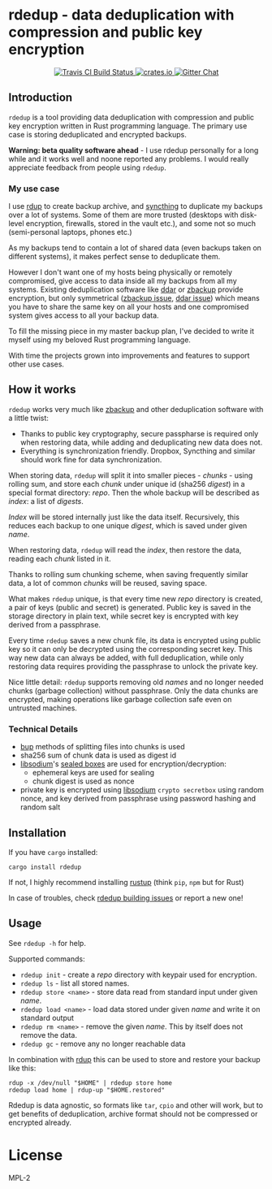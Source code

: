 # rdedup - data deduplication with compression and public key encryption

<p align="center">
  <a href="https://travis-ci.org/dpc/rdedup">
      <img src="https://img.shields.io/travis/dpc/rdedup/master.svg?style=flat-square" alt="Travis CI Build Status">
  </a>
  <a href="https://crates.io/crates/rdedup">
      <img src="http://meritbadge.herokuapp.com/rdedup?style=flat-square" alt="crates.io">
  </a>
  <a href="https://gitter.im/dpc/rdedup">
      <img src="https://img.shields.io/badge/GITTER-join%20chat-green.svg?style=flat-square" alt="Gitter Chat">
  </a>
  <br>
</p>


## Introduction


`rdedup` is a tool providing data deduplication with compression and public key
encryption written in Rust programming language. The primary use case is storing
deduplicated and encrypted backups.

**Warning: beta quality software ahead** - I use rdedup personally for a long while
and it works well and noone reported any problems. I would really appreciate feedback
from people using `rdedup`.

### My use case

I use [rdup][rdup] to create backup archive, and [syncthing][syncthing] to
duplicate my backups over a lot of systems. Some of them are more trusted
(desktops with disk-level encryption, firewalls, stored in the vault etc.), and
some not so much (semi-personal laptops, phones etc.)

As my backups tend to contain a lot of shared data (even backups taken on
different systems), it makes perfect sense to deduplicate them.

However I don't want one of my hosts being physically or
remotely compromised, give access to data inside all my backups from all my
systems.  Existing deduplication software like [ddar][ddar] or
[zbackup][zbackup] provide encryption, but only symmetrical ([zbackup
issue][zbackup-issue], [ddar issue][ddar-issue]) which means you have to share
the same key on all your hosts and one compromised system gives access to all your
backup data.

To fill the missing piece in my master backup plan, I've decided to write it
myself using my beloved Rust programming language.

With time the projects grown into improvements and features to support
other use cases.

## How it works

`rdedup` works very much like [zbackup][zbackup] and other deduplication software
with a little twist:

* Thanks to public key cryptography, secure passpharse is required only
  when restoring data, while adding and deduplicating new data does not.
* Everything is synchronization friendly. Dropbox, Syncthing and similar
  should work fine for data synchronization.

When storing data, `rdedup` will split it into smaller pieces - *chunks* - using
rolling sum, and store each *chunk* under unique id (sha256 *digest*) in a
special format directory: *repo*. Then the whole backup will be described as
*index*: a list of *digests*.

*Index* will be stored internally just like the data itself. Recursively, this
reduces each backup to one unique *digest*, which is saved under given *name*.

When restoring data, `rdedup` will read the *index*, then restore the data, reading
each *chunk* listed in it.

Thanks to rolling sum chunking scheme, when saving frequently similar data, a
lot of common *chunks* will be reused, saving space.

What makes `rdedup` unique, is that every time new *repo* directory is created,
a pair of keys (public and secret) is generated. Public key is saved in the
storage directory in plain text, while secret key is encrypted with key
derived from a passphrase.

Every time `rdedup` saves a new chunk file, its data is encrypted using public
key so it can only be decrypted using the corresponding secret key. This way
new data can always be added, with full deduplication, while only restoring
data requires providing the passphrase to unlock the private key.

Nice little detail: `rdedup` supports removing old *names* and no longer
needed chunks (garbage collection) without passphrase. Only the data chunks
are encrypted, making operations like garbage collection safe even on untrusted
machines.

### Technical Details

* [bup][bup] methods of splitting files into chunks is used
* sha256 sum of chunk data is used as digest id
* [libsodium][libsodium]'s [sealed boxes][libsodium-sealed-boxes-doc] are used for encryption/decryption:
  * ephemeral keys are used for sealing
  * chunk digest is used as nonce
* private key is encrypted using [libsodium][libsodium] `crypto secretbox`
  using random nonce, and key derived from passphrase using password hashing
  and random salt

## Installation

If you have `cargo` installed:

```
cargo install rdedup
```

If not, I highly recommend installing [rustup][rustup] (think `pip`, `npm` but for Rust)

[rustup]: https://www.rustup.rs/

In case of troubles, check [rdedup building issues](https://github.com/dpc/rdedup/issues?q=is%3Aissue+is%3Aclosed+label%3Abuilding)
or report a new one!

## Usage

See `rdedup -h` for help.

Supported commands:

* `rdedup init` - create a *repo* directory with keypair used for encryption.
* `rdedup ls` - list all stored names.
* `rdedup store <name>` - store data read from standard input under given *name*.
* `rdedup load <name>` - load data stored under given *name* and write it on standard output
* `rdedup rm <name>` - remove the given *name*. This by itself does not remove the data.
* `rdedup gc` - remove any no longer reachable data


In combination with [rdup][rdup] this can be used to store and restore your backup like this:

```
rdup -x /dev/null "$HOME" | rdedup store home
rdedup load home | rdup-up "$HOME.restored"
```

Rdedup is data agnostic, so formats like `tar`, `cpio` and other will work,
but to get benefits of deduplication, archive format should not be compressed
or encrypted already.

[bup]: https://github.com/bup/bup/
[rdup]: https://github.com/miekg/rdup
[syncthing]: https://syncthing.net
[zbackup]: http://zbackup.org/
[zbackup-issue]: https://github.com/zbackup/zbackup/issues/109
[ddar]: https://github.com/basak/ddar/
[ddar-issue]: https://github.com/basak/ddar/issues/10
[libsodium-sealed-boxes-doc]: https://download.libsodium.org/doc/public-key_cryptography/sealed_boxes.html
[libsodium]: https://github.com/jedisct1/libsodium

# License

MPL-2
